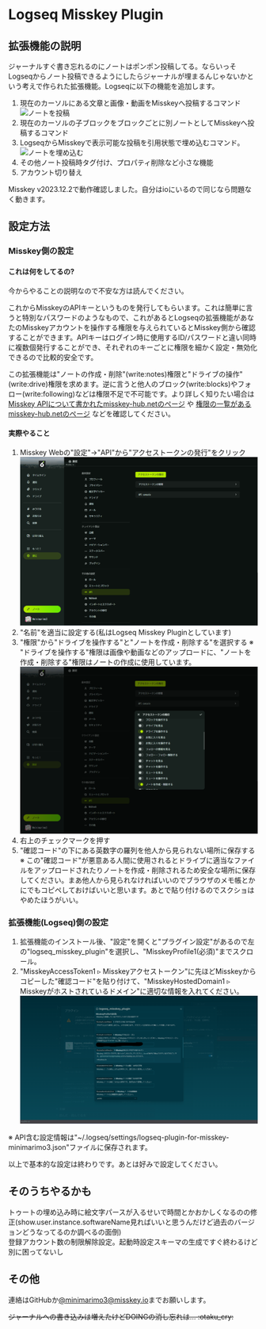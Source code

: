 # Logseq Misskey Plugin

## 拡張機能の説明

ジャーナルすぐ書き忘れるのにノートはポンポン投稿してる。ならいっそLogseqからノート投稿できるようにしたらジャーナルが埋まるんじゃないかという考えで作られた拡張機能。Logseqに以下の機能を追加します。

1. 現在のカーソルにある文章と画像・動画をMisskeyへ投稿するコマンド
    ![ノートを投稿](./document/post_note.gif)
2. 現在のカーソルの子ブロックをブロックごとに別ノートとしてMisskeyへ投稿するコマンド
3. LogseqからMisskeyで表示可能な投稿を引用状態で埋め込むコマンド。
    ![ノートを埋め込む](./document/embed_note.gif)
4. その他ノート投稿時タグ付け、プロパティ削除など小さな機能
5. アカウント切り替え

Misskey v2023.12.2で動作確認しました。自分はioにいるので同じなら問題なく動きます。

## 設定方法

### Misskey側の設定

#### これは何をしてるの?

今からやることの説明なので不安な方は読んでください。

これからMisskeyのAPIキーというものを発行してもらいます。これは簡単に言うと特別なパスワードのようなもので、これがあるとLogseqの拡張機能があなたのMisskeyアカウントを操作する権限を与えられているとMisskey側から確認することができます。APIキーはログイン時に使用するID/パスワードと違い同時に複数個発行することができ、それぞれのキーごとに権限を細かく設定・無効化できるので比較的安全です。

この拡張機能は"ノートの作成・削除"(write:notes)権限と"ドライブの操作"(write:drive)権限を求めます。逆に言うと他人のブロック(write:blocks)やフォロー(write:following)などは権限不足で不可能です。より詳しく知りたい場合は [Misskey APIについて書かれたmisskey-hub.netのページ](https://misskey-hub.net/en/docs/for-developers/api/) や [権限の一覧があるmisskey-hub.netのページ](https://misskey-hub.net/en/docs/for-developers/api/permission/) などを確認してください。

#### 実際やること

1. Misskey Webの"設定"->"API"から"アクセストークンの発行"をクリック
![APIの場所](./document/API_place.png)
2. "名前"を適当に設定する(私はLogseq Misskey Pluginとしています)
3. "権限"から"ドライブを操作する"と"ノートを作成・削除する"を選択する
    ※ "ドライブを操作する"権限は画像や動画などのアップロードに、"ノートを作成・削除する"権限はノートの作成に使用しています。
    ![APIの権限](./document/API_permission.png)
4. 右上のチェックマークを押す
5. "確認コード"の下にある英数字の羅列を他人から見られない場所に保存する  
    ※ この"確認コード"が悪意ある人間に使用されるとドライブに適当なファイルをアップロードされたりノートを作成・削除されるため安全な場所に保存してください。まあ他人から見られなければいいのでブラウザのメモ帳とかにでもコピペしておけばいいと思います。あとで貼り付けるのでスクショはやめたほうがいい。

### 拡張機能(Logseq)側の設定

1. 拡張機能のインストール後、"設定"を開くと"プラグイン設定"があるので左の"logseq_misskey_plugin"を選択し、"MisskeyProfile1(必須)"までスクロール。
2. "MisskeyAccessToken1 ▹ Misskeyアクセストークン"に先ほどMisskeyからコピーした"確認コード"を貼り付けて、"MisskeyHostedDomain1 ▹ Misskeyがホストされているドメイン"に適切な情報を入れてください。
![拡張機能にAPIキーを設定](./document/set_api_key_logseq.png)

※ API含む設定情報は"~/.logseq/settings/logseq-plugin-for-misskey-minimarimo3.json"ファイルに保存されます。

以上で基本的な設定は終わりです。あとは好みで設定してください。

## そのうちやるかも

トゥートの埋め込み時に絵文字パースが入るせいで時間とかおかしくなるのの修正(show.user.instance.softwareName見ればいいと思うんだけど過去のバージョンどうなってるのか調べるの面倒)  
登録アカウント数の制限解除設定。起動時設定スキーマの生成ですぐ終わるけど別に困ってないし

## その他

連絡はGitHubか[@minimarimo3@misskey.io](https://misskey.io/@minimarimo3@misskey.io)までお願いします。

~~ジャーナルへの書き込みは増えたけどDOINGの消し忘れは... :otaku_cry:~~
